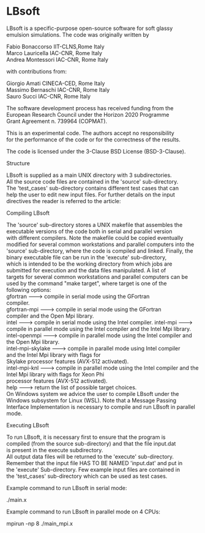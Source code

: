 # LBsoft

LBsoft is a specific-purpose open-source software for soft glassy       
emulsion simulations. The code was originally written by                
                                                                        
Fabio Bonaccorso         IIT-CLNS,Rome                     Italy        
Marco Lauricella         IAC-CNR, Rome                     Italy        
Andrea Montessori        IAC-CNR, Rome                     Italy      
                                                                        
                                                                                                                                                
with contributions from:                                                
                                                                        
Giorgio Amati         CINECA-CED, Rome                     Italy        
Massimo Bernaschi        IAC-CNR, Rome                     Italy        
Sauro Succi              IAC-CNR, Rome                     Italy        
                                                                        
The software development process has received funding from the          
European Research Council under the Horizon 2020 Programme              
Grant Agreement n. 739964 (COPMAT).                                     
                                                                        
This is an experimental code. The authors accept no responsibility      
for the performance of the code or for the correctness of the results.  
                                                                        
The code is licensed under the 3-Clause BSD License (BSD-3-Clause).     
                                                                        
Structure                                                               
                                                                        
LBsoft is supplied as a main UNIX directory with 3 subdirectories.      
All the source code files are contained in the 'source' sub-directory.  
The 'test_cases' sub-directory contains different test cases that can   
help the user to edit new input files. For further details on the input 
directives the reader is referred to the article:                       
                                                                        
Compiling LBsoft                                                        
                                                                        
The 'source' sub-directory stores a UNIX makefile that assembles the    
executable versions of the code both in serial and parallel version     
with different compilers. Note the makefile could be copied eventually  
modified for several common workstations and parallel computers into the
'source' sub-directory, where the code is compiled and linked. Finally, 
the binary executable file can be run in the 'execute' sub-directory,   
which is intended to be the working directory from which jobs are       
submitted for execution and the data files manipulated. A list of       
targets for several common workstations and parallel computers can be   
used by the command "make target", where target is one of the           
following options:                                                      
gfortran          ---> compile in serial mode using the GFortran        
                   compiler.                                            
gfortran-mpi      ---> compile in serial mode using the GFortran        
                   compiler and the Open Mpi library.                   
intel             ---> compile in serial mode using the Intel compiler. 
intel-mpi         ---> compile in parallel mode using the Intel compiler
                   and the Intel Mpi library.                           
intel-openmpi     ---> compile in parallel mode using the Intel compiler
                   and the Open Mpi library.                            
intel-mpi-skylake ---> compile in parallel mode using Intel compiler    
                   and the Intel Mpi library with flags for             
                   Skylake processor features (AVX-512 activated).      
intel-mpi-knl     ---> compile in parallel mode using the Intel compiler
                   and the Intel Mpi library with flags for Xeon Phi    
                   processor features (AVX-512 activated).              
help              ---> return the list of possible target choices.      
On Windows system we advice the user to compile LBsoft under the        
Windows subsystem for Linux (WSL). Note that a Message Passing Interface
Implementation is necessary to compile and run LBsoft in parallel       
mode.                                                                   
                                                                        
Executing LBsoft                                                        
                                                                        
To run LBsoft, it is necessary first to ensure that the program is      
compiled (from the source sub-directory) and that the file input.dat    
is present in the execute subdirectory.                                 
All output data files will be returned to the 'execute' sub-directory.  
Remember that the input file HAS TO BE NAMED 'input.dat' and put in     
the 'execute' Sub-directory. Few example input files are contained in   
the 'test_cases' sub-directory which can be used as test cases.         
                                                                        
Example command to run LBsoft in serial mode:                           
                                                                        
./main.x                                                                
                                                                        
Example command to run LBsoft in parallel mode on 4 CPUs:               
                                                                        
mpirun -np 8 ./main_mpi.x                                               
                                                                        

